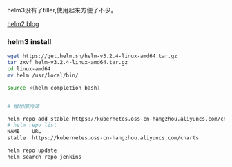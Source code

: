 

helm3没有了tiller,使用起来方便了不少。

[helm2 blog](https://llussy.github.io/2019/01/16/helm/)

### helm3 install

```bash
wget https://get.helm.sh/helm-v3.2.4-linux-amd64.tar.gz
tar zxvf helm-v3.2.4-linux-amd64.tar.gz 
cd linux-amd64
mv helm /usr/local/bin/

source <(helm completion bash)


# 增加国内源

helm repo add stable https://kubernetes.oss-cn-hangzhou.aliyuncs.com/charts
# helm repo list
NAME    URL                                                   
stable  https://kubernetes.oss-cn-hangzhou.aliyuncs.com/charts

helm repo update
helm search repo jenkins


```

### 